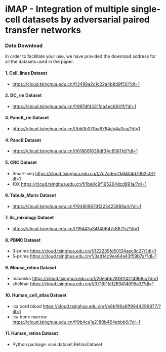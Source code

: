 
# iMAP - Integration of multiple single-cell datasets by adversarial paired transfer networks

### Data Download

In order to facilitate your use, we have provided the download address for all the datasets used in the paper.

#### 1. Cell_lines Dataset

<ul>
    <li><a href=https://cloud.tsinghua.edu.cn/f/3499a2c1c22a4b8d9f50/?dl=1>https://cloud.tsinghua.edu.cn/f/3499a2c1c22a4b8d9f50/?dl=1</a></li>
</ul>

#### 2. DC_rm Dataset

<ul>
    <li><a href=https://cloud.tsinghua.edu.cn/f/997df4431fca4ec6841f/?dl=1>https://cloud.tsinghua.edu.cn/f/997df4431fca4ec6841f/?dl=1</a></li>
</ul>

#### 3. Panc8_rm Dataset

<ul>
    <li><a href=https://cloud.tsinghua.edu.cn/f/bb0b07fba6764cb4a0ca/?dl=1>https://cloud.tsinghua.edu.cn/f/bb0b07fba6764cb4a0ca/?dl=1</a></li>
</ul>

#### 4. Panc8 Dataset

<ul>
    <li><a href=https://cloud.tsinghua.edu.cn/f/618661039df34c85811d/?dl=1>https://cloud.tsinghua.edu.cn/f/618661039df34c85811d/?dl=1</a></li>
</ul>

#### 5. CRC Dataset

<ul>
    <li>Smart-seq <a href=https://cloud.tsinghua.edu.cn/f/7c2adec2b6404d70b2c0/?dl=1>https://cloud.tsinghua.edu.cn/f/7c2adec2b6404d70b2c0/?dl=1</a></li>
    <li>10X <a href=https://cloud.tsinghua.edu.cn/f/1ba0c9f195264dcd991a/?dl=1>https://cloud.tsinghua.edu.cn/f/1ba0c9f195264dcd991a/?dl=1</a></li>
</ul>

#### 6. Tabula_Muris Dataset

<ul>
    <li><a href=https://cloud.tsinghua.edu.cn/f/9480867d1223425988a4/?dl=1>https://cloud.tsinghua.edu.cn/f/9480867d1223425988a4/?dl=1</a></li>
</ul>

#### 7. Sc_mixology Dataset

<ul>
    <li><a href=https://cloud.tsinghua.edu.cn/f/19443a34140647c8871c/?dl=1>https://cloud.tsinghua.edu.cn/f/19443a34140647c8871c/?dl=1</a></li>
</ul>

#### 8. PBMC Dataset

<ul>
    <li>3-prime <a href=https://cloud.tsinghua.edu.cn/f/122235fd50134aec9c27/?dl=1>https://cloud.tsinghua.edu.cn/f/122235fd50134aec9c27/?dl=1</a></li>
    <li>5-prime <a href=https://cloud.tsinghua.edu.cn/f/3ad14c9ee64a43f59b7a/?dl=1>https://cloud.tsinghua.edu.cn/f/3ad14c9ee64a43f59b7a/?dl=1</a></li>
</ul>

#### 9. Mouse_retina Dataset

<ul>
    <li>macosko <a href=https://cloud.tsinghua.edu.cn/f/20eabb28f81142149b8c/?dl=1>https://cloud.tsinghua.edu.cn/f/20eabb28f81142149b8c/?dl=1</a></li>
    <li>shekhar <a href=https://cloud.tsinghua.edu.cn/f/3718f1fe1269414095a3/?dl=1>https://cloud.tsinghua.edu.cn/f/3718f1fe1269414095a3/?dl=1</a></li>
</ul>


#### 10. Human_cell_atlas Dataset

<ul>
    <li>ica cord blood <a href=https://cloud.tsinghua.edu.cn/f/e8bf96a6ff9944299877/?dl=1>https://cloud.tsinghua.edu.cn/f/e8bf96a6ff9944299877/?dl=1</a></li>
    <li>ica bone marrow <a href=https://cloud.tsinghua.edu.cn/f/9b4ce1e2180b464ebbb0/?dl=1>https://cloud.tsinghua.edu.cn/f/9b4ce1e2180b464ebbb0/?dl=1</a></li>
</ul>

#### 11. Human_retina Dataset

<ul>
    <li>Python package: scvi.dataset.RetinaDataset</li>
</ul>

